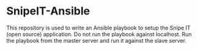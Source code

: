 # SnipeIT-Ansible
This repository is used to write an Ansible playbook to setup the Snipe IT (open source) application. Do not run the playbook against localhost. Run the playbook from the master server and run it against the slave server.
